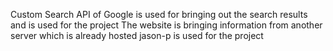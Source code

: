Custom Search API of Google is used for bringing out the search results and is used for the project
The website is bringing information from another server which is already hosted
jason-p is used for the project

